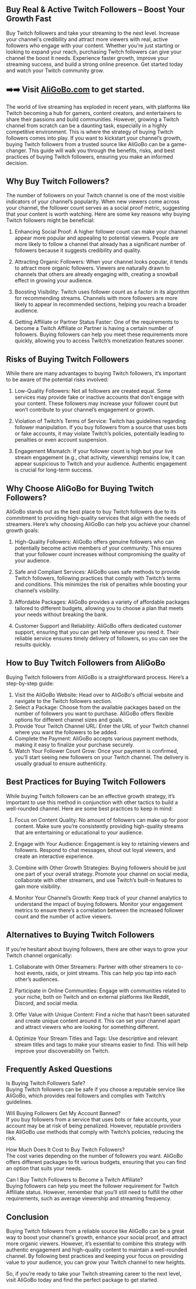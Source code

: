 ## Buy Real & Active Twitch Followers – Boost Your Growth Fast

Buy Twitch followers and take your streaming to the next level. Increase your channel's credibility and attract more viewers with real, active followers who engage with your content. Whether you're just starting or looking to expand your reach, purchasing Twitch followers can give your channel the boost it needs. Experience faster growth, improve your streaming success, and build a strong online presence. Get started today and watch your Twitch community grow.

## ➡️➡️ Visit [AliGoBo.com](https://aligobo.com) to get started.

The world of live streaming has exploded in recent years, with platforms like Twitch becoming a hub for gamers, content creators, and entertainers to share their passions and build communities. However, growing a Twitch channel from scratch can be a daunting task, especially in a highly competitive environment. This is where the strategy of buying Twitch followers comes into play. If you want to kickstart your channel’s growth, buying Twitch followers from a trusted source like AliGoBo can be a game-changer. This guide will walk you through the benefits, risks, and best practices of buying Twitch followers, ensuring you make an informed decision.

## Why Buy Twitch Followers?

The number of followers on your Twitch channel is one of the most visible indicators of your channel’s popularity. When new viewers come across your channel, the follower count serves as a social proof metric, suggesting that your content is worth watching. Here are some key reasons why buying Twitch followers might be beneficial:

1. Enhancing Social Proof: A higher follower count can make your channel appear more popular and appealing to potential viewers. People are more likely to follow a channel that already has a significant number of followers because it suggests credibility and quality.

2. Attracting Organic Followers: When your channel looks popular, it tends to attract more organic followers. Viewers are naturally drawn to channels that others are already engaging with, creating a snowball effect in growing your audience.

3. Boosting Visibility: Twitch uses follower count as a factor in its algorithm for recommending streams. Channels with more followers are more likely to appear in recommended sections, helping you reach a broader audience.

4. Getting Affiliate or Partner Status Faster: One of the requirements to become a Twitch Affiliate or Partner is having a certain number of followers. Buying followers can help you meet these requirements more quickly, allowing you to access Twitch’s monetization features sooner.

## Risks of Buying Twitch Followers

While there are many advantages to buying Twitch followers, it’s important to be aware of the potential risks involved:

1. Low-Quality Followers: Not all followers are created equal. Some services may provide fake or inactive accounts that don’t engage with your content. These followers may increase your follower count but won’t contribute to your channel’s engagement or growth.

2. Violation of Twitch’s Terms of Service: Twitch has guidelines regarding follower manipulation. If you buy followers from a source that uses bots or fake accounts, it may violate Twitch’s policies, potentially leading to penalties or even account suspension.

3. Engagement Mismatch: If your follower count is high but your live stream engagement (e.g., chat activity, viewership) remains low, it can appear suspicious to Twitch and your audience. Authentic engagement is crucial for long-term success.

## Why Choose AliGoBo for Buying Twitch Followers?

AliGoBo stands out as the best place to buy Twitch followers due to its commitment to providing high-quality services that align with the needs of streamers. Here’s why choosing AliGoBo can help you achieve your channel growth goals:

1. High-Quality Followers: AliGoBo offers genuine followers who can potentially become active members of your community. This ensures that your follower count increases without compromising the quality of your audience.

2. Safe and Compliant Services: AliGoBo uses safe methods to provide Twitch followers, following practices that comply with Twitch’s terms and conditions. This minimizes the risk of penalties while boosting your channel’s visibility.

3. Affordable Packages: AliGoBo provides a variety of affordable packages tailored to different budgets, allowing you to choose a plan that meets your needs without breaking the bank.

4. Customer Support and Reliability: AliGoBo offers dedicated customer support, ensuring that you can get help whenever you need it. Their reliable service ensures timely delivery of followers, so you can see the results quickly.

## How to Buy Twitch Followers from AliGoBo

Buying Twitch followers from AliGoBo is a straightforward process. Here’s a step-by-step guide:

1. Visit the AliGoBo Website: Head over to AliGoBo's official website and navigate to the Twitch followers section.
2. Select a Package: Choose from the available packages based on the number of followers you want to purchase. AliGoBo offers flexible options for different channel sizes and goals.
3. Provide Your Twitch Channel URL: Enter the URL of your Twitch channel where you want the followers to be added.
4. Complete the Payment: AliGoBo accepts various payment methods, making it easy to finalize your purchase securely.
5. Watch Your Follower Count Grow: Once your payment is confirmed, you’ll start seeing new followers on your Twitch channel. The delivery is usually gradual to ensure authenticity.

## Best Practices for Buying Twitch Followers

While buying Twitch followers can be an effective growth strategy, it’s important to use this method in conjunction with other tactics to build a well-rounded channel. Here are some best practices to keep in mind:

1. Focus on Content Quality: No amount of followers can make up for poor content. Make sure you’re consistently providing high-quality streams that are entertaining or educational to your audience.

2. Engage with Your Audience: Engagement is key to retaining viewers and followers. Respond to chat messages, shout out loyal viewers, and create an interactive experience.

3. Combine with Other Growth Strategies: Buying followers should be just one part of your overall strategy. Promote your channel on social media, collaborate with other streamers, and use Twitch’s built-in features to gain more visibility.

4. Monitor Your Channel’s Growth: Keep track of your channel analytics to understand the impact of buying followers. Monitor your engagement metrics to ensure there’s a correlation between the increased follower count and the number of active viewers.

## Alternatives to Buying Twitch Followers

If you’re hesitant about buying followers, there are other ways to grow your Twitch channel organically:

1. Collaborate with Other Streamers: Partner with other streamers to co-host events, raids, or joint streams. This can help you tap into each other’s audiences.

2. Participate in Online Communities: Engage with communities related to your niche, both on Twitch and on external platforms like Reddit, Discord, and social media.

3. Offer Value with Unique Content: Find a niche that hasn’t been saturated and create unique content around it. This can set your channel apart and attract viewers who are looking for something different.

4. Optimize Your Stream Titles and Tags: Use descriptive and relevant stream titles and tags to make your streams easier to find. This will help improve your discoverability on Twitch.

## Frequently Asked Questions

Is Buying Twitch Followers Safe?  
Buying Twitch followers can be safe if you choose a reputable service like AliGoBo, which provides real followers and complies with Twitch’s guidelines.

Will Buying Followers Get My Account Banned?  
If you buy followers from a service that uses bots or fake accounts, your account may be at risk of being penalized. However, reputable providers like AliGoBo use methods that comply with Twitch’s policies, reducing the risk.

How Much Does It Cost to Buy Twitch Followers?  
The cost varies depending on the number of followers you want. AliGoBo offers different packages to fit various budgets, ensuring that you can find an option that suits your needs.

Can I Buy Twitch Followers to Become a Twitch Affiliate?  
Buying followers can help you meet the follower requirement for Twitch Affiliate status. However, remember that you’ll still need to fulfill the other requirements, such as average viewership and streaming frequency.

## Conclusion

Buying Twitch followers from a reliable source like AliGoBo can be a great way to boost your channel's growth, enhance your social proof, and attract more organic viewers. However, it’s essential to combine this strategy with authentic engagement and high-quality content to maintain a well-rounded channel. By following best practices and keeping your focus on providing value to your audience, you can grow your Twitch channel to new heights. 

So, if you’re ready to take your Twitch streaming career to the next level, visit AliGoBo today and find the perfect package to get started.
